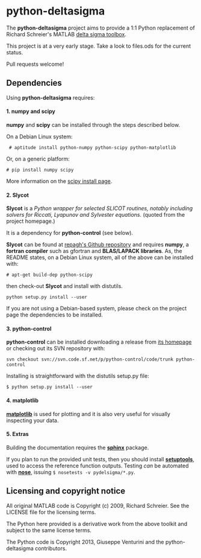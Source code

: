 python-deltasigma
===============

The **python-deltasigma** project aims to provide a 1:1 Python replacement of Richard 
Schreier's MATLAB [delta sigma toolbox](http://www.mathworks.com/matlabcentral/fileexchange/19-delta-sigma-toolbox).

This project is at a very early stage. Take a look to files.ods for the current status. 

Pull requests welcome!

## Dependencies

Using **python-deltasigma** requires:

#### 1. **numpy** and **scipy** 

**numpy** and **scipy** can be installed through the steps described below.

On a Debian Linux system:

```
 # aptitude install python-numpy python-scipy python-matplotlib
```

Or, on a generic platform:

```
# pip install numpy scipy
```

More information on the [scipy install page](http://www.scipy.org/install.html).

#### 2. Slycot

**Slycot** is a *Python wrapper for selected SLICOT routines, notably including solvers for Riccati, Lyapunov and Sylvester equations.* (quoted from the project homepage.)

It is a dependency for **python-control** (see below). 

**Slycot** can be found at [repagh's Github repository](https://github.com/repagh/Slycot) and requires **numpy**, a **fortran compiler** such as gfortran and **BLAS/LAPACK 
libraries**. As, the README states, on a Debian Linux system, all of the above can be installed with:

```
# apt-get build-dep python-scipy
```

then check-out **Slycot** and install with distutils.

```
python setup.py install --user
```

If you are not using a Debian-based system, please check on the project page the dependencies to be installed.

#### 3. python-control

**python-control** can be installed downloading a release from [its homepage](http://sourceforge.net/projects/python-control/) or checking out its SVN repository with:

```
svn checkout svn://svn.code.sf.net/p/python-control/code/trunk python-control
```

Installing is straightforward with the distutils setup.py file:

```
$ python setup.py install --user
```

#### 4. matplotlib

**[matplotlib](http://matplotlib.org/)** is used for plotting and it is also very useful for visually inspecting your data.


#### 5. Extras

Building the documentation requires the **[sphinx](http://sphinx-doc.org/)** package.

If you plan to run the provided unit tests, then you should install **[setuptools](https://pypi.python.org/pypi/setuptools)**, used to access the reference function outputs. Testing *can* be automated with **[nose](https://pypi.python.org/pypi/nose/)**, issuing `$ nosetests -v pydelsigma/*.py`.

## Licensing and copyright notice

All original MATLAB code is Copyright (c) 2009, Richard Schreier. See the LICENSE file for the licensing terms.

The Python here provided is a derivative work from the above toolkit and subject to the same license terms.

The Python code is Copyright 2013, Giuseppe Venturini and the python-deltasigma contributors.
